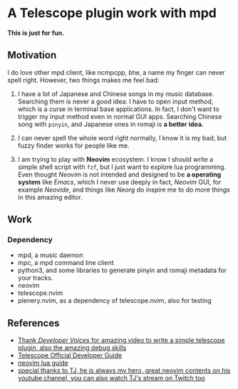 # A Telescope plugin work with mpd

**This is just for fun.**

## Motivation

I do love other mpd client, like ncmpcpp, btw, a name my finger can never spell right. However, two things makes me feel bad:

1. I have a lot of Japanese and Chinese songs in my music database. Searching them is never a good idea: I have to open input method, which is a curse in terminal base applications. In fact, I don't want to trigger my input method even in normal GUI apps. Searching Chinese song with `pinyin`, and Japanese ones in romaji is **a better idea.**

2. I can never spell the whole word right normally, I know it is my bad, but fuzzy finder works for people like me.

3. I am trying to play with **Neovim** ecosystem. I know I should write a simple shell script with `fzf`, but I just want to explore lua programming. Even thought *Neovim* is not intended and designed to be **a operating system** like *Emacs*, which I never use deeply in fact, *Neovim* GUI, for example *Neovide*, and things like *Neorg* do inspire me to do more things in this amazing editor.

## Work

### Dependency

- mpd, a music daemon
- mpc, a mpd command line client
- python3, and some libraries to generate pinyin and romaji metadata for your tracks.
- neovim
- telescope.nvim
- plenery.nvim, as a dependency of telescope.nvim, also for testing

## References

- [Thank *Developer Voices* for amazing video to write a simple telescope plugin, also the amazing debug skills](https://www.youtube.com/watch?v=HXABdG3xJW4)
- [Telescope Official Developer Guide](https://github.com/nvim-telescope/telescope.nvim/blob/master/developers.md)
- [neovim lua guide](https://github.com/nanotee/nvim-lua-guide)
- [special thanks to TJ, he is always my hero, great neovim contents on his youtube channel, you can also watch TJ's stream on Twitch too](https://www.youtube.com/@teej_dv)
